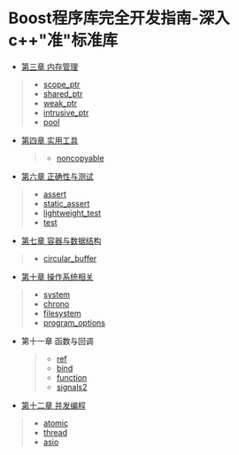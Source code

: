 # Boost程序库完全开发指南-深入c++"准"标准库

- [第三章 内存管理](chapter3.md)
> - [scope_ptr](chapter3_1.md)
> - [shared_ptr](chapter3_2.md)
> - [weak_ptr](chapter3_3.md)
> - [intrusive_ptr](chapter3_4.md)
> - [pool](chapter3_5.md)
- [第四章 实用工具](chapter4.md)

  > - [noncopyable](chapter4_1.md)

- [第六章 正确性与测试](chapter6.md)
> - [assert](chapter6_1.md)
> - [static_assert](chapter6_2.md)
> - [lightweight_test](chapter6_3.md)
> - [test](chapter6_4.md)
- [第七章 容器与数据结构](chapter7.md)
> - [circular_buffer](chapter7_5.md)
- [第十章 操作系统相关](chapter10.md)
> - [system](chapter10_1.md)
> - [chrono](chapter10_2.md)
> - [filesystem](chapter10_3.md)
> - [program_options](chapter10_4.md)
- 第十一章 函数与回调

  > - [ref](chapter11_1.md)
  > - [bind](chapter11_2.md)
  > - [function](chapter11_3.md)
  > - [signals2](chapter11_4.md)

- [第十二章 并发编程](chapter12.md)
> - [atomic](chapter12_1.md)
> - [thread](chapter12_2.md)
> - [asio](chapter12_3.md)